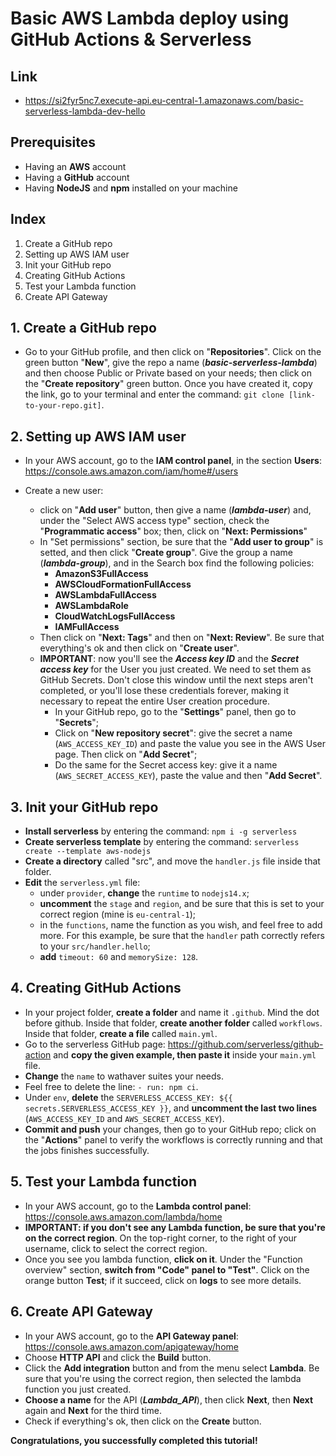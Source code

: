 ﻿# Basic AWS Lambda deploy using GitHub Actions & Serverless

## Link
 - https://si2fyr5nc7.execute-api.eu-central-1.amazonaws.com/basic-serverless-lambda-dev-hello

## Prerequisites
 - Having an **AWS** account
 - Having a **GitHub** account
 - Having **NodeJS** and **npm** installed on your machine

## Index

 1. Create a GitHub repo
 2. Setting up AWS IAM user
 3. Init your GitHub repo
 4. Creating GitHub Actions
 5. Test your Lambda function
 6. Create API Gateway

## 1. Create a GitHub repo

 - Go to your GitHub profile, and then click on "**Repositories**". Click on the green button "**New**", give the repo a name (***basic-serverless-lambda***) and then choose Public or Private based on your needs; then click on the "**Create repository**" green button. Once you have created it, copy the link, go to your terminal and enter the command: `git clone [link-to-your-repo.git]`.

## 2. Setting up AWS IAM user

 - In your AWS account, go to the **IAM control panel**, in the section **Users**:
   https://console.aws.amazon.com/iam/home#/users
   
 - Create a new user:
	 - click on "**Add user**" button, then give a name (***lambda-user***) and, under the "Select AWS access type" section, check the "**Programmatic access**" box; then, click on "**Next: Permissions**"
	 - In "Set permissions" section, be sure that the "**Add user to group**" is setted, and then click "**Create group**". Give the group a name (***lambda-group***), and in the Search box find the following policies:
		 - **AmazonS3FullAccess**
		 - **AWSCloudFormationFullAccess**
		 - **AWSLambdaFullAccess**
		 - **AWSLambdaRole**
		 - **CloudWatchLogsFullAccess**
		 - **IAMFullAccess**
	 - Then click on "**Next: Tags**" and then on "**Next: Review**". Be sure that everything's ok and then click on "**Create user**".
	 - **IMPORTANT**: now you'll see the ***Access key ID*** and the ***Secret access key*** for the User you just created. We need to set them as GitHub Secrets. Don't close this window until the next steps aren't completed, or you'll lose these credentials forever, making it necessary to repeat the entire User creation procedure.
		 - In your GitHub repo, go to the "**Settings**" panel, then go to "**Secrets**";
		 - Click on "**New repository secret**": give the secret a name (`AWS_ACCESS_KEY_ID`) and paste the value you see in the AWS User page. Then click on "**Add Secret**";
		 - Do the same for the Secret access key: give it a name (`AWS_SECRET_ACCESS_KEY`), paste the value and then "**Add Secret**".

## 3. Init your GitHub repo

 - **Install serverless** by entering the command: `npm i -g serverless`
 - **Create serverless template** by entering the command: `serverless create --template aws-nodejs`
 - **Create a directory** called "src", and move the `handler.js` file inside that folder. 
 - **Edit** the `serverless.yml` file:
	 - under `provider`, **change** the `runtime` to `nodejs14.x`;
	 - **uncomment** the `stage` and `region`, and be sure that this is set to your correct region (mine is `eu-central-1`);
	 - in the `functions`, name the function as you wish, and feel free to add more. For this example, be sure that the `handler` path correctly refers to your `src/handler.hello`;
	 - **add** `timeout: 60` and `memorySize: 128`.

## 4. Creating GitHub Actions

 - In your project folder, **create a folder** and name it `.github`. Mind the dot before github. Inside that folder, **create another folder** called `workflows`. Inside that folder, **create a file** called `main.yml`.
 - Go to the serverless GitHub page: https://github.com/serverless/github-action and **copy the given example, then paste it** inside your `main.yml` file.
 - **Change** the `name` to wathaver suites your needs.
 - Feel free to delete the line: `- run: npm ci`.
 - Under `env`, **delete** the `SERVERLESS_ACCESS_KEY: ${{ secrets.SERVERLESS_ACCESS_KEY }}`, and **uncomment the last two lines** (`AWS_ACCESS_KEY_ID` and `AWS_SECRET_ACCESS_KEY`).
 - **Commit and push** your changes, then go to your GitHub repo; click on the "**Actions**" panel to verify the workflows is correctly running and that the jobs finishes successfully.

## 5. Test your Lambda function

 - In your AWS account, go to the **Lambda control panel**: https://console.aws.amazon.com/lambda/home
 - **IMPORTANT: if you don't see any Lambda function, be sure that you're on the correct region**. On the top-right corner, to the right of your username, click to select the correct region.
 -  Once you see you lambda function, **click on it**. Under the "Function overview" section, **switch from "Code" panel to "Test"**. Click on the orange button **Test**; if it succeed, click on **logs** to see more details.

## 6. Create API Gateway

 - In your AWS account, go to the **API Gateway panel**: https://console.aws.amazon.com/apigateway/home
 - Choose **HTTP API** and click the **Build** button.
 - Click the **Add integration** button and from the menu select **Lambda**. Be sure that you're using the correct region, then selected the lambda function you just created.
 -  **Choose a name** for the API (***Lambda_API***), then click **Next**, then **Next** again and **Next** for the third time.
 - Check if everything's ok, then click on the **Create** button.

**Congratulations, you successfully completed this tutorial!**
